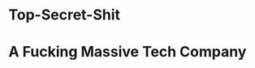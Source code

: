 # Top-Secret-Shit
<html>
  <link href="https://fonts.googleapis.com/css?family=Lobster" rel="stylesheet">
<body>
<h1 class="title1"> A Fucking Massive Tech Company</h1>

<style>
.title1 {
font-family "Lobster", sans-serif
}
</style>
